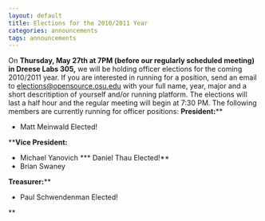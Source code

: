```yaml
---
layout: default
title: Elections for the 2010/2011 Year
categories: announcements
tags: announcements
---
```

On **Thursday, May 27th at 7PM (before our regularly scheduled meeting) in Dreese Labs 305,** we will be holding officer elections for the coming 2010/2011 year. If you are interested in running for a position, send an email to elections@opensource.osu.edu with your full name, year, major and a short descritiption of yourself and/or running platform. The elections will last a half hour and the regular meeting will begin at 7:30 PM. The following members are currently running for officer positions: **President:****

*   Matt Meinwald Elected!

****Vice President:**

*   Michael Yanovich
***   Daniel Thau Elected!**
*   Brian Swaney

**Treasurer:****

*   Paul Schwendenman Elected!

**
